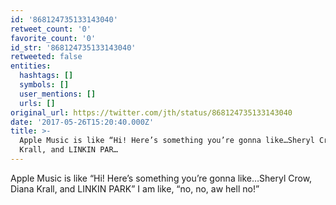 ```yaml
---
id: '868124735133143040'
retweet_count: '0'
favorite_count: '0'
id_str: '868124735133143040'
retweeted: false
entities:
  hashtags: []
  symbols: []
  user_mentions: []
  urls: []
original_url: https://twitter.com/jth/status/868124735133143040
date: '2017-05-26T15:20:40.000Z'
title: >-
  Apple Music is like “Hi! Here’s something you’re gonna like…Sheryl Crow, Diana
  Krall, and LINKIN PAR…
---
```


Apple Music is like “Hi! Here’s something you’re gonna like…Sheryl Crow, Diana Krall, and LINKIN PARK” I am like, “no, no, aw hell no!”